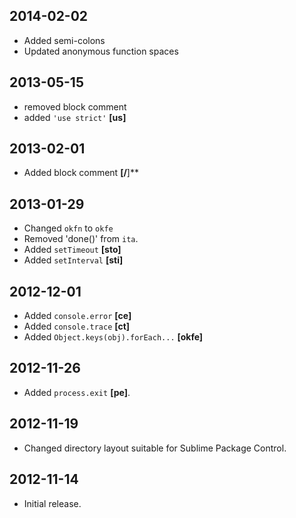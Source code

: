 2014-02-02
----------
* Added semi-colons
* Updated anonymous function spaces

2013-05-15
----------
* removed block comment
* added `'use strict'` **[us]**

2013-02-01
----------
* Added block comment **[/<notextile>**</notextile>]**

2013-01-29
----------
* Changed `okfn` to `okfe`
* Removed 'done()' from `ita`.
* Added `setTimeout` **[sto]**
* Added `setInterval` **[sti]**

2012-12-01
----------
* Added `console.error` **[ce]**
* Added `console.trace` **[ct]**
* Added `Object.keys(obj).forEach...` **[okfe]**

2012-11-26
----------
* Added `process.exit` **[pe]**.

2012-11-19
----------
* Changed directory layout suitable for Sublime Package Control.

2012-11-14
----------
* Initial release.
